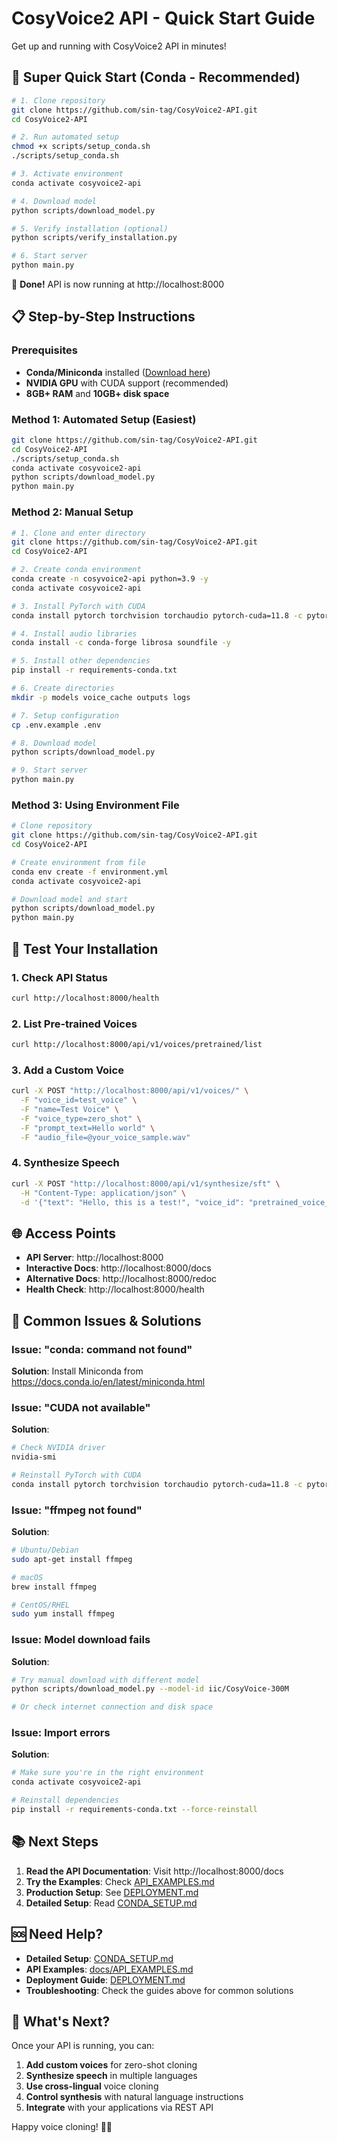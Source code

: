 # CosyVoice2 API - Quick Start Guide

Get up and running with CosyVoice2 API in minutes!

## 🚀 Super Quick Start (Conda - Recommended)

```bash
# 1. Clone repository
git clone https://github.com/sin-tag/CosyVoice2-API.git
cd CosyVoice2-API

# 2. Run automated setup
chmod +x scripts/setup_conda.sh
./scripts/setup_conda.sh

# 3. Activate environment
conda activate cosyvoice2-api

# 4. Download model
python scripts/download_model.py

# 5. Verify installation (optional)
python scripts/verify_installation.py

# 6. Start server
python main.py
```

🎉 **Done!** API is now running at http://localhost:8000

## 📋 Step-by-Step Instructions

### Prerequisites
- **Conda/Miniconda** installed ([Download here](https://docs.conda.io/en/latest/miniconda.html))
- **NVIDIA GPU** with CUDA support (recommended)
- **8GB+ RAM** and **10GB+ disk space**

### Method 1: Automated Setup (Easiest)

```bash
git clone https://github.com/sin-tag/CosyVoice2-API.git
cd CosyVoice2-API
./scripts/setup_conda.sh
conda activate cosyvoice2-api
python scripts/download_model.py
python main.py
```

### Method 2: Manual Setup

```bash
# 1. Clone and enter directory
git clone https://github.com/sin-tag/CosyVoice2-API.git
cd CosyVoice2-API

# 2. Create conda environment
conda create -n cosyvoice2-api python=3.9 -y
conda activate cosyvoice2-api

# 3. Install PyTorch with CUDA
conda install pytorch torchvision torchaudio pytorch-cuda=11.8 -c pytorch -c nvidia -y

# 4. Install audio libraries
conda install -c conda-forge librosa soundfile -y

# 5. Install other dependencies
pip install -r requirements-conda.txt

# 6. Create directories
mkdir -p models voice_cache outputs logs

# 7. Setup configuration
cp .env.example .env

# 8. Download model
python scripts/download_model.py

# 9. Start server
python main.py
```

### Method 3: Using Environment File

```bash
# Clone repository
git clone https://github.com/sin-tag/CosyVoice2-API.git
cd CosyVoice2-API

# Create environment from file
conda env create -f environment.yml
conda activate cosyvoice2-api

# Download model and start
python scripts/download_model.py
python main.py
```

## 🧪 Test Your Installation

### 1. Check API Status
```bash
curl http://localhost:8000/health
```

### 2. List Pre-trained Voices
```bash
curl http://localhost:8000/api/v1/voices/pretrained/list
```

### 3. Add a Custom Voice
```bash
curl -X POST "http://localhost:8000/api/v1/voices/" \
  -F "voice_id=test_voice" \
  -F "name=Test Voice" \
  -F "voice_type=zero_shot" \
  -F "prompt_text=Hello world" \
  -F "audio_file=@your_voice_sample.wav"
```

### 4. Synthesize Speech
```bash
curl -X POST "http://localhost:8000/api/v1/synthesize/sft" \
  -H "Content-Type: application/json" \
  -d '{"text": "Hello, this is a test!", "voice_id": "pretrained_voice_id"}'
```

## 🌐 Access Points

- **API Server**: http://localhost:8000
- **Interactive Docs**: http://localhost:8000/docs
- **Alternative Docs**: http://localhost:8000/redoc
- **Health Check**: http://localhost:8000/health

## 🔧 Common Issues & Solutions

### Issue: "conda: command not found"
**Solution**: Install Miniconda from https://docs.conda.io/en/latest/miniconda.html

### Issue: "CUDA not available"
**Solution**: 
```bash
# Check NVIDIA driver
nvidia-smi

# Reinstall PyTorch with CUDA
conda install pytorch torchvision torchaudio pytorch-cuda=11.8 -c pytorch -c nvidia --force-reinstall
```

### Issue: "ffmpeg not found"
**Solution**:
```bash
# Ubuntu/Debian
sudo apt-get install ffmpeg

# macOS
brew install ffmpeg

# CentOS/RHEL
sudo yum install ffmpeg
```

### Issue: Model download fails
**Solution**:
```bash
# Try manual download with different model
python scripts/download_model.py --model-id iic/CosyVoice-300M

# Or check internet connection and disk space
```

### Issue: Import errors
**Solution**:
```bash
# Make sure you're in the right environment
conda activate cosyvoice2-api

# Reinstall dependencies
pip install -r requirements-conda.txt --force-reinstall
```

## 📚 Next Steps

1. **Read the API Documentation**: Visit http://localhost:8000/docs
2. **Try the Examples**: Check [API_EXAMPLES.md](docs/API_EXAMPLES.md)
3. **Production Setup**: See [DEPLOYMENT.md](DEPLOYMENT.md)
4. **Detailed Setup**: Read [CONDA_SETUP.md](CONDA_SETUP.md)

## 🆘 Need Help?

- **Detailed Setup**: [CONDA_SETUP.md](CONDA_SETUP.md)
- **API Examples**: [docs/API_EXAMPLES.md](docs/API_EXAMPLES.md)
- **Deployment Guide**: [DEPLOYMENT.md](DEPLOYMENT.md)
- **Troubleshooting**: Check the guides above for common solutions

## 🎯 What's Next?

Once your API is running, you can:

1. **Add custom voices** for zero-shot cloning
2. **Synthesize speech** in multiple languages
3. **Use cross-lingual** voice cloning
4. **Control synthesis** with natural language instructions
5. **Integrate** with your applications via REST API

Happy voice cloning! 🎤✨
